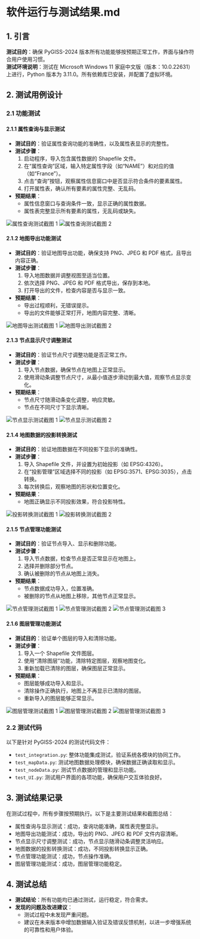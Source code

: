 # 软件运行与测试结果.md

## 1. 引言
**测试目的**：确保 PyGISS-2024 版本所有功能能够按预期正常工作，界面与操作符合用户使用习惯。  
**测试环境说明**：测试在 Microsoft Windows 11 家庭中文版（版本：10.0.22631）上进行，Python 版本为 3.11.0。所有依赖库已安装，并配置了虚拟环境。

## 2. 测试用例设计
### 2.1 功能测试
#### 2.1.1 属性查询与显示测试
- **测试目的**：验证属性查询功能的准确性，以及属性表显示的完整性。
- **测试步骤**：
  1. 启动程序，导入包含属性数据的 Shapefile 文件。
  2. 在“属性查询”区域，输入特定属性字段（如“NAME”）和对应的值（如“France”）。
  3. 点击“查询”按钮，观察属性信息窗口中是否显示符合条件的要素属性。
  4. 打开属性表，确认所有要素的属性完整、无乱码。
- **预期结果**：
  - 属性信息窗口与查询条件一致，显示正确的属性数据。
  - 属性表完整显示所有要素的属性，无乱码或缺失。
  
![属性查询测试截图 1](../images/test_screenshot/2.1.1-1.png)
![属性查询测试截图 2](../images/test_screenshot/2.1.1-2.png)

#### 2.1.2 地图导出功能测试
- **测试目的**：验证地图导出功能，确保支持 PNG、JPEG 和 PDF 格式，且导出内容正确。
- **测试步骤**：
  1. 导入地图数据并调整视图至适当位置。
  2. 依次选择 PNG、JPEG 和 PDF 格式导出，保存到本地。
  3. 打开导出的文件，检查内容是否与显示一致。
- **预期结果**：
  - 导出过程顺利，无错误提示。
  - 导出的文件能够正常打开，地图内容完整、清晰。

![地图导出测试截图 1](../images/test_screenshot/2.1.2-1.png)
![地图导出测试截图 2](../images/test_screenshot/2.1.2-2.png)

#### 2.1.3 节点显示尺寸调整测试
- **测试目的**：验证节点尺寸调整功能是否正常工作。
- **测试步骤**：
  1. 导入节点数据，确保节点在地图上正常显示。
  2. 使用滑动条调整节点尺寸，从最小值逐步滑动到最大值，观察节点显示变化。
- **预期结果**：
  - 节点尺寸随滑动条变化调整，响应灵敏。
  - 节点在不同尺寸下显示清晰。

![节点显示测试截图 1](../images/test_screenshot/2.1.3-1.png)
![节点显示测试截图 2](../images/test_screenshot/2.1.3-2.png)

#### 2.1.4 地图数据的投影转换测试
- **测试目的**：验证地图数据在不同投影下显示的准确性。
- **测试步骤**：
  1. 导入 Shapefile 文件，并设置为初始投影（如 EPSG:4326）。
  2. 在“投影管理”区域选择不同的投影（如 EPSG:3571、EPSG:3035），点击转换。
  3. 每次转换后，观察地图的形状和位置变化。
- **预期结果**：
  - 地图正确显示不同投影效果，符合投影特性。

![投影转换测试截图 1](../images/test_screenshot/2.1.4-1.png)
![投影转换测试截图 2](../images/test_screenshot/2.1.4-2.png)

#### 2.1.5 节点管理功能测试
- **测试目的**：验证节点导入、显示和删除功能。
- **测试步骤**：
  1. 导入节点数据，检查节点是否正常显示在地图上。
  2. 选择并删除部分节点。
  3. 确认被删除的节点从地图上消失。
- **预期结果**：
  - 节点数据成功导入，位置准确。
  - 被删除的节点从地图上移除，其他节点正常显示。

![节点管理测试截图 1](../images/test_screenshot/2.1.5-1.png)
![节点管理测试截图 2](../images/test_screenshot/2.1.5-2.png)
![节点管理测试截图 3](../images/test_screenshot/2.1.5-3.png)

#### 2.1.6 图层管理功能测试
- **测试目的**：验证单个图层的导入和清除功能。
- **测试步骤**：
  1. 导入一个 Shapefile 文件图层。
  2. 使用“清除图层”功能，清除特定图层，观察地图变化。
  3. 重新加载已清除的图层，确保图层正常显示。
- **预期结果**：
  - 图层能够成功导入和显示。
  - 清除操作正确执行，地图上不再显示已清除的图层。
  - 重新导入的图层能够正常显示。

![图层管理测试截图 1](../images/test_screenshot/2.1.6-1.png)
![图层管理测试截图 2](../images/test_screenshot/2.1.6-2.png)
![图层管理测试截图 3](../images/test_screenshot/2.1.6-3.png)


### 2.2 测试代码
以下是针对 PyGISS-2024 的测试代码文件：
- `test_integration.py`: 整体功能集成测试，验证系统各模块的协同工作。
- `test_mapData.py`: 测试地图数据处理模块，确保数据正确读取和显示。
- `test_nodeData.py`: 测试节点数据的管理和显示功能。
- `test_UI.py`: 测试用户界面的各项功能，确保用户交互体验良好。

## 3. 测试结果记录
在测试过程中，所有步骤按预期执行。以下是主要测试结果和截图总结：
- 属性查询与显示测试：成功，查询功能准确，属性表完整显示。
- 地图导出功能测试：成功，导出的 PNG、JPEG 和 PDF 文件内容清晰。
- 节点显示尺寸调整测试：成功，节点显示随滑动条调整灵活响应。
- 地图数据的投影转换测试：成功，不同投影转换显示正确。
- 节点管理功能测试：成功，节点操作准确。
- 图层管理功能测试：成功，图层管理功能稳定。

## 4. 测试总结
- **测试结论**：所有功能均已通过测试，运行稳定，符合需求。
- **发现的问题及改进建议**：
  - 测试过程中未发现严重问题。
  - 建议在未来版本中增加数据输入验证及错误反馈机制，以进一步增强系统的可靠性和用户体验。
